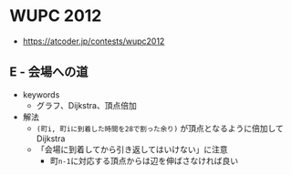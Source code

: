# WUPC 2012
* https://atcoder.jp/contests/wupc2012


## E - 会場への道
* keywords
  - グラフ、Dijkstra、頂点倍加
* 解法
  - `(町i, 町iに到着した時間を28で割った余り)` が頂点となるように倍加してDijkstra
  - 「会場に到着してから引き返してはいけない」に注意
    - 町`n-1`に対応する頂点からは辺を伸ばさなければ良い
